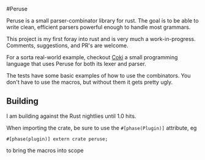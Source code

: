 #Peruse

Peruse is a small parser-combinator library for rust.  The goal is to be able
to write clean, efficient parsers powerful enough to handle most grammars.

This project is my first foray into rust and is very much a work-in-progress.
Comments, suggestions, and PR's are welcome.

For a sorta real-world example, checkout
[Coki](https://github.com/DanSimon/coki) a small programming language that uses
Peruse for both its lexer and parser.

The tests have some basic examples of how to use the combinators.  You don't
have to use the macros, but without them it gets pretty ugly.

## Building

I am building against the Rust nightlies until 1.0 hits.

When importing the crate, be sure to use the `#[phase(Plugin)]` attribute, eg

```
#[phase(plugin)] extern crate peruse;
```
to bring the macros into scope

